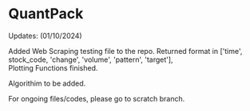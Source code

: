 # QuantPack

Updates: (01/10/2024)

Added Web Scraping testing file to the repo. Returned format in ['time', stock_code, 'change', 'volume', 'pattern', 'target'],  
Plotting Functions finished. 

Algorithim to be added. 

For ongoing files/codes, please go to scratch branch.

